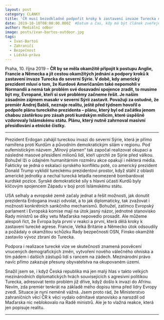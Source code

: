```yaml
---
layout: post
category: CLANKY
title: 'ČR musí bezodkladně podpořit kroky k zastavení invaze Turecka do severní Sýrie'
date: 2019-10-10T08:00:00.000Z	#Datum a čas, kdy má být článek zveřejněn
author: Mediální odbor
image: posts/ivan-bartos-outdoor.jpg
tags:
  - Ivan-Bartoš
  - Zahraničí
  - Bezpečnost
  - Lidská-práva
---
```


Praha, 10. října 2019 – **ČR by se měla okamžitě připojit k postupu Anglie, Francie a Německa a jít cestou okamžitých jednání a podpory kroků k zastavení invaze Turecka do severní Sýrie. V době, kdy americký prezident mluví o tom, že Kurdové Američanům také nepomohli v Normandii a nemá tak problém své dosavadní spojence zradit, to musíme být my, Evropané, kteří si své problémy začneme řešit. Je naším zásadním zájmem masakr v severní Sýrii zastavit. Považuji za ostudné, že premiér Andrej Babiš, neznaje realitu, ještě před týdnem hovořil o podpoře plánu tureckého prezidenta – plánu, který byl od začátku jenom chabou zástěrkou pro zásah proti kurdským milicím, které úspěšně vzdorovaly Islámskému státu. Plánu, který nutně zahrnoval masivní přesídlování a etnické čistky.**

<hr />

Prezident Erdogan zahájil tureckou invazi do severní Sýrie, která je přímo namířena proti Kurdům a původním demokratickým silám v regionu. Pod eufemistickým názvem „Mírový plamen“ tak započal realizovat okupaci a následné masové přesídlení milionů lidí, kteří uprchli ze Sýrie před válkou. Bohužel lži o údajném humanitárním rozměru akce opakují i některá média. Fakticky se jedná o eskalaci syrského konfliktu poté, co americký prezident Donald Trump vyklidil tureckému prezidentovi prostor, když stáhl z oblasti americké jednotky a nechal turecká letadla neomezeně bombardovat kurdské pozice. Syrské demokratické síly s hlavní účastí Kurdů byly klíčovým spojencem Západu v boji proti Islámskému státu.

USA selhaly a evropské země začaly jednat a řešit možnosti, jak donutit prezidenta Erdogana invazi odvolat, a to jak diplomaticky, tak zvažovat i možnosti  konkrétních sankčního mechanismů. Bohužel, zatímco Evropský parlament i Evropská komise mají na útok jasný názor, jednotné stanovisko Rady ministrů se díky vetu Maďarska nepovedlo prosadit. Ale můžeme alespoň říct, že Evropa byla první v reakci a první, která dělá kroky k zastavení turecké agrese. Francie, Velká Británie a Německo útok odsoudily a požádaly o okamžitou schůzku Rady bezpečnosti OSN, Finsko okamžitě zastavilo vývoz zbraní do Turecka.

Podpora i realizace turecké vize ve skutečnosti znamená posvěcení vnucených demografických změn, vytvoření nového válečného ohniska a tím pádem i dalších zástupů lidí s rancem na zádech. Mezinárodní právo navíc přímo zakazuje přesuny obyvatelstva na okupovaném území. 

Snažil jsem se, i když Česká republika má jen malý hlas v takto velkých mezinárodních diplomatických hrách souvisejících s agresivní politikou Turecka, adresovat tento problém již dříve, když došlo k invazi do Afrínu. Nevím, zda premiér tenkrát na základě mého dopisu téma před lídry Evropy zvedl. Situace je nyní neméně vážná. Jsem proto rád, že Ministerstvo zahraničních věcí ČR k věci vydalo odmítavé stanovisko a narozdíl od Maďarska nic neblokovalo na Radě ministrů. Ale je to vlažná reakce, která jen popisuje realitu.

- - -
